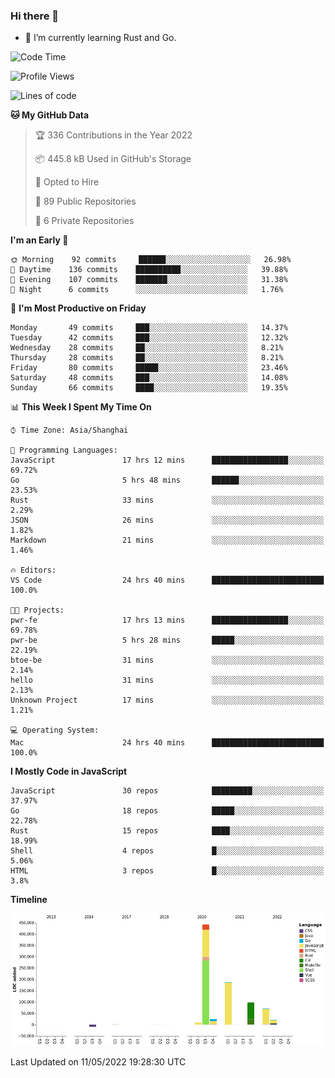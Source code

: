 ### Hi there 👋

- 🌱 I’m currently learning Rust and Go.

<!--START_SECTION:waka-->
![Code Time](http://img.shields.io/badge/Code%20Time-373%20hrs%2015%20mins-blue)

![Profile Views](http://img.shields.io/badge/Profile%20Views-1-blue)

![Lines of code](https://img.shields.io/badge/From%20Hello%20World%20I%27ve%20Written-852%20Thousand%20lines%20of%20code-blue)

**🐱 My GitHub Data** 

> 🏆 336 Contributions in the Year 2022
 > 
> 📦 445.8 kB Used in GitHub's Storage 
 > 
> 💼 Opted to Hire
 > 
> 📜 89 Public Repositories 
 > 
> 🔑 6 Private Repositories  
 > 
**I'm an Early 🐤** 

```text
🌞 Morning    92 commits     ██████░░░░░░░░░░░░░░░░░░░   26.98% 
🌆 Daytime    136 commits    ██████████░░░░░░░░░░░░░░░   39.88% 
🌃 Evening    107 commits    ███████░░░░░░░░░░░░░░░░░░   31.38% 
🌙 Night      6 commits      ░░░░░░░░░░░░░░░░░░░░░░░░░   1.76%

```
📅 **I'm Most Productive on Friday** 

```text
Monday       49 commits     ███░░░░░░░░░░░░░░░░░░░░░░   14.37% 
Tuesday      42 commits     ███░░░░░░░░░░░░░░░░░░░░░░   12.32% 
Wednesday    28 commits     ██░░░░░░░░░░░░░░░░░░░░░░░   8.21% 
Thursday     28 commits     ██░░░░░░░░░░░░░░░░░░░░░░░   8.21% 
Friday       80 commits     █████░░░░░░░░░░░░░░░░░░░░   23.46% 
Saturday     48 commits     ███░░░░░░░░░░░░░░░░░░░░░░   14.08% 
Sunday       66 commits     ████░░░░░░░░░░░░░░░░░░░░░   19.35%

```


📊 **This Week I Spent My Time On** 

```text
⌚︎ Time Zone: Asia/Shanghai

💬 Programming Languages: 
JavaScript               17 hrs 12 mins      █████████████████░░░░░░░░   69.72% 
Go                       5 hrs 48 mins       ██████░░░░░░░░░░░░░░░░░░░   23.53% 
Rust                     33 mins             ░░░░░░░░░░░░░░░░░░░░░░░░░   2.29% 
JSON                     26 mins             ░░░░░░░░░░░░░░░░░░░░░░░░░   1.82% 
Markdown                 21 mins             ░░░░░░░░░░░░░░░░░░░░░░░░░   1.46%

🔥 Editors: 
VS Code                  24 hrs 40 mins      █████████████████████████   100.0%

🐱‍💻 Projects: 
pwr-fe                   17 hrs 13 mins      █████████████████░░░░░░░░   69.78% 
pwr-be                   5 hrs 28 mins       █████░░░░░░░░░░░░░░░░░░░░   22.19% 
btoe-be                  31 mins             ░░░░░░░░░░░░░░░░░░░░░░░░░   2.14% 
hello                    31 mins             ░░░░░░░░░░░░░░░░░░░░░░░░░   2.13% 
Unknown Project          17 mins             ░░░░░░░░░░░░░░░░░░░░░░░░░   1.21%

💻 Operating System: 
Mac                      24 hrs 40 mins      █████████████████████████   100.0%

```

**I Mostly Code in JavaScript** 

```text
JavaScript               30 repos            █████████░░░░░░░░░░░░░░░░   37.97% 
Go                       18 repos            █████░░░░░░░░░░░░░░░░░░░░   22.78% 
Rust                     15 repos            ████░░░░░░░░░░░░░░░░░░░░░   18.99% 
Shell                    4 repos             █░░░░░░░░░░░░░░░░░░░░░░░░   5.06% 
HTML                     3 repos             █░░░░░░░░░░░░░░░░░░░░░░░░   3.8%

```


**Timeline**

![Chart not found](https://raw.githubusercontent.com/elton/elton/main/charts/bar_graph.png) 


 Last Updated on 11/05/2022 19:28:30 UTC
<!--END_SECTION:waka-->

<!--
**elton/elton** is a ✨ _special_ ✨ repository because its `README.md` (this file) appears on your GitHub profile.

Here are some ideas to get you started:

- 🔭 I’m currently working on ...
- 🌱 I’m currently learning ...
- 👯 I’m looking to collaborate on ...
- 🤔 I’m looking for help with ...
- 💬 Ask me about ...
- 📫 How to reach me: ...
- 😄 Pronouns: ...
- ⚡ Fun fact: ...
-->
